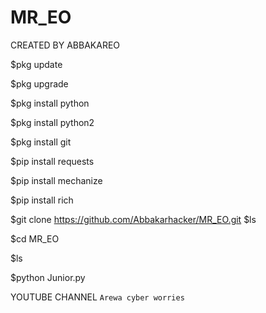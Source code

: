 # MR_EO
CREATED BY ABBAKAREO

$pkg update 

$pkg upgrade 

$pkg install python 

$pkg install python2 

$pkg install git 

$pip install requests 

$pip install mechanize

$pip install rich 

$git clone https://github.com/Abbakarhacker/MR_EO.git
$ls

$cd MR_EO

$ls

$python Junior.py


YOUTUBE CHANNEL 
`Arewa cyber worries `
